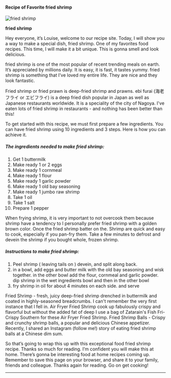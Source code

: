             

#### Recipe of Favorite fried shrimp

![fried shrimp](https://img-global.cpcdn.com/recipes/44424478/751x532cq70/fried-shrimp-recipe-main-photo.jpg)

**fried shrimp**

Hey everyone, it’s Louise, welcome to our recipe site. Today, I will show you a way to make a special dish, fried shrimp. One of my favorites food recipes. This time, I will make it a bit unique. This is gonna smell and look delicious.

fried shrimp is one of the most popular of recent trending meals on earth. It’s appreciated by millions daily. It is easy, it is fast, it tastes yummy. fried shrimp is something that I’ve loved my entire life. They are nice and they look fantastic.

Fried shrimp or fried prawn is deep-fried shrimp and prawns. ebi furai (海老フライ or エビフライ) is a deep fried dish popular in Japan as well as Japanese restaurants worldwide. It is a speciality of the city of Nagoya. I've eaten lots of fried shrimp in restaurants - and nothing has been better than this!

To get started with this recipe, we must first prepare a few ingredients. You can have fried shrimp using 10 ingredients and 3 steps. Here is how you can achieve it.

##### The ingredients needed to make fried shrimp:

1.  Get 1 buttermilk
2.  Make ready 1 or 2 eggs
3.  Make ready 1 cornmeal
4.  Make ready 1 flour
5.  Make ready 1 garlic powder
6.  Make ready 1 old bay seasoning
7.  Make ready 1 jumbo raw shrimp
8.  Take 1 oil
9.  Take 1 salt
10.  Prepare 1 pepper

When frying shrimp, it is very important to not overcook them because shrimp have a tendency to I personally prefer fried shrimp with a golden brown color. Once the fried shrimp batter on the. Shrimp are quick and easy to cook, especially if you pan-fry them. Take a few minutes to defrost and devein the shrimp if you bought whole, frozen shrimp.

##### Instructions to make fried shrimp:

1.  Peel shrimp ( leaving tails on ) devein, and split along back.
2.  in a bowl, add eggs and butter milk with the old bay seasoning and wisk together. in the other bowl add the flour, cornmeal and garlic powder. dip shrimp in the wet ingredients bowl and then in the other bowl
3.  fry shrimp in oil for about 4 minutes on each side. and serve

Fried Shrimp - fresh, juicy deep-fried shrimp drenched in buttermilk and coated in highly-seasoned breadcrumbs. I can't remember the very first instance that I fell in. Air Fryer Fried Shrimp cook up fabulously crispy and flavorful but without the added fat of deep I use a bag of Zatarain's Fish Fri-Crispy Southern for these Air Fryer Fried Shrimp. Fried Shrimp Balls - Crispy and crunchy shrimp balls, a popular and delicious Chinese appetizer. Recently, I shared an Instagram (follow me!) story of eating fried shrimp balls at a Chinese dim sum.

So that’s going to wrap this up with this exceptional food fried shrimp recipe. Thanks so much for reading. I’m confident you will make this at home. There’s gonna be interesting food at home recipes coming up. Remember to save this page on your browser, and share it to your family, friends and colleague. Thanks again for reading. Go on get cooking!

* * *